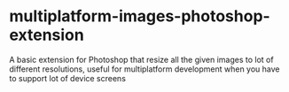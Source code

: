 multiplatform-images-photoshop-extension
========================================

A basic extension for Photoshop that resize all the given images to lot of different resolutions, useful for multiplatform development when you have to support lot of device screens
